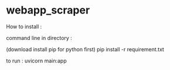 # webapp_scraper
How to install : 

command line in directory : 

(download install pip for python first)
pip install -r requirement.txt

to run :
uvicorn main:app
